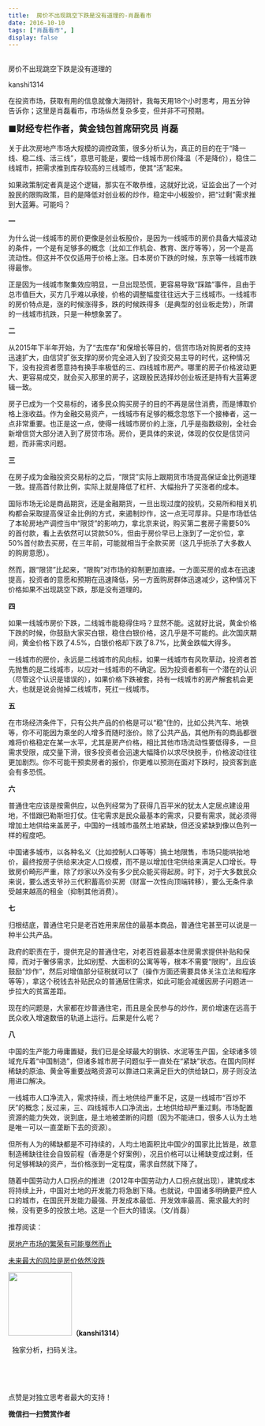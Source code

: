 ```yaml
---
title:  房价不出现跳空下跌是没有道理的-肖磊看市
date: 2016-10-10
tags: ["肖磊看市", ]
display: false
---
```



## 



房价不出现跳空下跌是没有道理的




kanshi1314




在投资市场，获取有用的信息就像大海捞针，我每天用18个小时思考，用五分钟告诉你；这里是肖磊看市，市场纵然复杂多变，但并非不可预期。


**<strong style="max-width: 100%; font-size: 18px; text-align: justify; line-height: 1.6; text-indent: 40px; box-sizing: border-box !important; word-wrap: break-word !important;">■财经专栏作者，黄金钱包首席研究员 肖磊**</strong>

**<strong style="max-width: 100%; font-size: 18px; text-align: justify; line-height: 1.6; text-indent: 40px; box-sizing: border-box !important; word-wrap: break-word !important;">**</strong>

关于此次房地产市场大规模的调控政策，很多分析认为，真正的目的在于“降一线、稳二线、活三线”，意思可能是，要给一线城市房价降温（不是降价），稳住二线城市，把需求推到库存较高的三线城市，使其“活”起来。

如果政策制定者真是这个逻辑，那实在不敢恭维，这就好比说，证监会出了一个对股民的限购政策，目的是降低对创业板的炒作，稳定中小板股价，把“过剩”需求推到大蓝筹。可能吗？



**一**

为什么说一线城市的房价更像是创业板股价，是因为一线城市的房价具备大幅波动的条件，一个是有足够多的概念（比如工作机会、教育、医疗等等），另一个是高流动性。但这并不仅仅适用于价格上涨。日本房价下跌的时候，东京等一线城市跌得最惨。

正是因为一线城市聚集效应明显，一旦出现恐慌，更容易导致“踩踏”事件，且由于总市值巨大，买方几乎难以承接，价格的调整幅度往往远大于三线城市。一线城市的房价特点是，涨的时候涨得多，跌的时候跌得多（是典型的创业板走势），所谓的一线城市抗跌，只是一种想象罢了。

**二**

从2015年下半年开始，为了“去库存”和保增长等目的，信贷市场对购房者的支持迅速扩大，由信贷扩张支撑的房价完全进入到了投资交易主导的时代，这种情况下，没有投资者愿意持有换手率极低的三、四线城市房产。哪里的房子价格波动更大、更容易成交，就会买入那里的房子，这跟股民选择炒创业板还是持有大蓝筹逻辑一致。

房子已成为一个交易标的，诸多民众购买房子的目的不再是居住消费，而是博取价格上涨收益。作为金融交易资产，一线城市有足够的概念忽悠下一个接棒者，这一点非常重要。也正是这一点，使得一线城市房价的上涨，几乎是指数级别，全社会新增信贷大部分进入到了房贷市场。房价，更具体的来说，体现的仅仅是信贷问题，而非需求问题。

**三**

在房子成为金融投资交易标的之后，“限贷”实际上跟期货市场提高保证金比例道理一致。提高首付款比例，实际上就是降低了杠杆、大幅抬升了买涨者的成本。

国际市场无论是商品期货，还是金融期货，一旦出现过度的投机，交易所和相关机构都会采取提高保证金比例的方式，来遏制炒作，这一点无可厚非。只是市场低估了本轮房地产调控当中“限贷”的影响力，拿北京来说，购买第二套房子需要50%的首付款，看上去依然可以贷款50%，但由于房价早已上涨到了一定价位，拿50%首付款去买房，在三年前，可能就相当于全款买房（这几乎扼杀了大多数人的购房意愿）。

然而，跟“限贷”比起来，“限购”对市场的抑制更加直接。一方面买房的成本在迅速提高，投资者的意愿和预期在迅速降低，另一方面购房群体迅速减少，这种情况下价格如果不出现跳空下跌，那是没有道理的。

**四**

如果一线城市房价下跌，二线城市能稳得住吗？显然不能。这就好比说，黄金价格下跌的时候，你鼓励大家买白银，稳住白银价格，这几乎是不可能的。此次国庆期间，黄金价格下跌了4.5%，白银价格却下跌了8.7%，比黄金跌幅大得多。

一线城市的房价，永远是二线城市的风向标，如果一线城市有风吹草动，投资者首先抛售的是二线城市，以应对一线城市的不确定。因为投资者都有一个潜在的认识（尽管这个认识是错误的），如果价格下跌被套，持有一线城市的房产解套机会更大，也就是说会抛掉二线城市，死扛一线城市。

**五**

在市场经济条件下，只有公共产品的价格是可以“稳”住的，比如公共汽车、地铁等，你不可能因为乘坐的人增多而随时涨价。除了公共产品，其他所有的商品都很难将价格稳定在某一水平，尤其是房产价格，相比其他市场流动性要低得多，一旦需求受限，成交量下滑，很多投资者会迅速大幅降价以求尽快脱手，价格波动往往更加剧烈。你不可能干预卖房者的报价，你更难以预测在面对下跌时，投资客到底会有多恐慌。

**六**

普通住宅应该是按需供应，以色列经常为了获得几百平米的犹太人定居点建设用地，不惜跟巴勒斯坦打仗。住宅需求是民众最基本的需求，只要有需求，就必须得增加土地供给来盖房子，中国的一线城市虽然土地紧缺，但还没紧缺到像以色列一样的程度吧。

中国诸多城市，以各种名义（比如控制人口等等）搞土地限售，市场只能哄抬地价，最终按房子供给来决定人口规模，而不是以增加住宅供给来满足人口增长。导致房价畸形严重，除了炒家以外没有多少民众能买得起房。时下，对于大多数民众来说，要么透支爷孙三代积蓄高价买房（财富一次性向顶端转移），要么无条件承受越来越高的租金（抑制其他消费）。

**七**

归根结底，普通住宅只是老百姓用来居住的最基本商品，普通住宅甚至可以说是一种半公共产品。

政府的职责在于，提供充足的普通住宅，对老百姓最基本住房需求提供补贴和保障，而对于奢侈需求，比如别墅、大面积的公寓等等，根本不需要“限购”，且应该鼓励“炒作”，然后对增值部分征税就可以了（操作方面还需要具体关注立法和程序等等），拿这个税钱去补贴民众的普通居住需求，如此可能会减缓因房子问题进一步拉大的贫富差距。

现在的问题是，大家都在炒普通住宅，而且是全民参与的炒作，房价增速在远高于民众收入增速数倍的轨道上运行。后果是什么呢？

**八**

中国的生产能力毋庸置疑，我们已是全球最大的钢铁、水泥等生产国，全球诸多领域充斥着“中国制造”，但诸多城市房子问题似乎一直处在“紧缺”状态。在国内同样稀缺的原油、黄金等重要战略资源可以靠进口来满足巨大的供给缺口，房子则没法用进口解决。

一线城市人口净流入，需求持续，而土地供给严重不足，这是一线城市“百炒不厌”的概念；反过来，三、四线城市人口净流出，土地供给却严重过剩。市场配置资源的能力失效，说到底，是土地被垄断的问题（因为不能进口，很多人认为土地是唯一可以一直垄断下去的资源）。

但所有人为的稀缺都是不可持续的，人均土地面积比中国少的国家比比皆是，故意制造稀缺往往会自毁前程（香港是个好案例），况且价格可以让稀缺变成过剩，任何足够稀缺的资产，当价格涨到一定程度，需求自然就下降了。

随着中国劳动力人口拐点的推进（2012年中国劳动力人口拐点就出现），建筑成本将持续上升，中国对土地的开发能力将急剧下降。也就说，中国诸多明确要严控人口的城市，在国民开发能力最强、开发成本最低、开发效率最高、需求最大的时候，没有更多的投放土地。这是一个巨大的错误。（文/肖磊）

推荐阅读：

[房地产市场的繁荣有可能戛然而止](http://mp.weixin.qq.com/s?__biz=MjM5MDU4MjY2MA==&amp;mid=2652854081&amp;idx=1&amp;sn=f8db979a67f03430e77e7b13792dff38&amp;scene=21#wechat_redirect)

[未来最大的风险是房价依然没跌](http://mp.weixin.qq.com/s?__biz=MjM5MDU4MjY2MA==&amp;mid=2652854036&amp;idx=1&amp;sn=7149f755e46f90244d419b8bcb1c31e2&amp;scene=21#wechat_redirect)



<img data-ratio="1" data-s="300,640" src="http://mmbiz.qpic.cn/mmbiz/rIYcHn0KrPQ4nqiakSpAnZPNSBYdTtpdCELmtbN8iasCKX0AXDKwVJIq1gWcaGVbdt83BgU9ibs9W4vKo34H3ZOBw/640?" data-type="png" data-w="129" style="box-sizing: border-box !important; word-wrap: break-word !important; visibility: visible !important; width: 129px !important;" width="129px">**（kanshi1314）**

 &nbsp; 独家分析，扫码关注。





&nbsp;

&nbsp;



点赞是对独立思考者最大的支持！


**微信扫一扫赞赏作者**